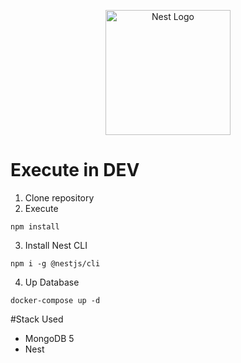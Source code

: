 <p align="center">
  <a href="http://nestjs.com/" target="blank"><img src="https://nestjs.com/img/logo-small.svg" width="200" alt="Nest Logo" /></a>
</p>

# Execute in DEV

1. Clone repository
2. Execute
```
npm install
```
3. Install Nest CLI
```
npm i -g @nestjs/cli
```

4. Up Database
```
docker-compose up -d
```

#Stack Used
* MongoDB 5
* Nest
